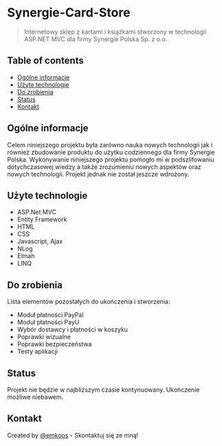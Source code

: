 # Synergie-Card-Store
> Internetowy sklep z kartami i książkami stworzony w technologii ASP.NET MVC dla firmy Synergie Polska Sp. z o.o.

## Table of contents
* [Ogólne informacje](#ogólne-informacje)
* [Użyte technologie](#użyte-technologie)
* [Do zrobienia](#do-zrobienia)
* [Status](##status)
* [Kontakt](#kontakt)

## Ogólne informacje
Celem niniejszego projektu była zarówno nauka nowych technologii jak i również zbudowanie produktu do użytku codziennego dla firmy Synergie Polska.
Wykonywanie niniejszego projektu pomogło mi w podszlifowaniu dotychczasowej wiedzy a także zrozumieniu nowych aspektów oraz nowych technologii.
Projekt jednak nie został jeszcze wdrożony.

## Użyte technologie
* ASP.Net MVC
* Entity Framework
* HTML
* CSS
* Javascript, Ajax
* NLog
* Elmah
* LINQ

## Do zrobienia
Lista elementów pozostałych do ukończenia i stworzenia:
* Moduł płatności PayPal
* Moduł płatności PayU
* Wybór dostawcy i płatności w koszyku
* Poprawki wizualne
* Poprawki bezpieczeństwa
* Testy aplikacji

## Status
Projekt nie będzie w najbliższym czasie kontynuowany. Ukończenie możliwe niebawem.

## Kontakt
Created by [@emkoos](https://github.com/emkoos/) - Skontaktuj się ze mną!
